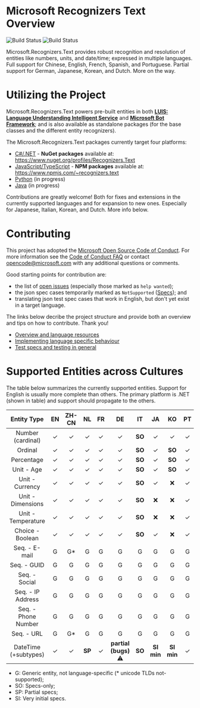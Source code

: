# Microsoft Recognizers Text Overview

![Build Status](https://msrasia.visualstudio.com/_apis/public/build/definitions/310c848f-b260-4305-9255-b97bfb69974b/116/badge)
![Build Status](https://ci.appveyor.com/api/projects/status/github/Microsoft/Recognizers-Text?branch=master&svg=true&passingText=all%20plats%20-%20OK)

Microsoft.Recognizers.Text provides robust recognition and resolution of entities like numbers, units, and date/time; expressed in multiple languages. Full support for Chinese, English, French, Spanish, and Portuguese. Partial support for German, Japanese, Korean, and Dutch. More on the way.

# Utilizing the Project

Microsoft.Recognizers.Text powers pre-built entities in both [**LUIS: Language Understanding Intelligent Service**](https://www.luis.ai/home) and [**Microsoft Bot Framework**](https://dev.botframework.com/); and is also available as standalone packages (for the base classes and the different entity recognizers).

The Microsoft.Recognizers.Text packages currently target four platforms:
* [C#/.NET](https://github.com/Microsoft/Recognizers-Text/tree/master/.NET) - **NuGet packages** available at: https://www.nuget.org/profiles/Recognizers.Text
* [JavaScript/TypeScript](https://github.com/Microsoft/Recognizers-Text/tree/master/JavaScript/packages/recognizers-text-suite) - **NPM packages** available at: https://www.npmjs.com/~recognizers.text
* [Python](https://github.com/Microsoft/Recognizers-Text/tree/master/Python) (in progress)
* [Java](https://github.com/Microsoft/Recognizers-Text/tree/master/Java) (in progress)

Contributions are greatly welcome! Both for fixes and extensions in the currently supported languages and for expansion to new ones.
Especially for Japanese, Italian, Korean, and Dutch. More info below.

# Contributing

This project has adopted the [Microsoft Open Source Code of Conduct](https://opensource.microsoft.com/codeofconduct/). For more information see the [Code of Conduct FAQ](https://opensource.microsoft.com/codeofconduct/faq/) or contact [opencode@microsoft.com](mailto:opencode@microsoft.com) with any additional questions or comments.

Good starting points for contribution are:
* the list of [open issues](https://github.com/Microsoft/Recognizers-Text/issues) (especially those marked as ```help wanted```); 
* the json spec cases temporarily marked as ```NotSupported``` ([Specs](./Specs)); and
* translating json test spec cases that work in English, but don't yet exist in a target language.

The links below decribe the project structure and provide both an overview and tips on how to contribute. Thank you!

* [Overview and language resources](https://blog.botframework.com/2018/01/24/contributing-luis-microsoft-recognizers-text-part-1/)
* [Implementing language specific behaviour](https://blog.botframework.com/2018/02/01/contributing-luis-microsoft-recognizers-text-part-2/)
* [Test specs and testing in general](https://blog.botframework.com/2018/02/12/contributing-luis-microsoft-recognizers-text-part-3/)

# Supported Entities across Cultures

The table below summarizes the currently supported entities. Support for English is usually more complete than others. The primary platform is .NET (shown in table) and support should propagate to the others.

| Entity Type       | EN      | ZH-CN   | NL    | FR     | DE    | IT      | JA     | KO     | PT     | ES      |
|:-----------------:|:-------:|:-------:|:-----:|:------:|:-----:|:-------:|:------:|:------:|:------:|:-------:| 
| Number (cardinal)    | ✓    | ✓       | ✓    | ✓     | ✓     | **SO**  | ✓      | ✓      | ✓     | ✓       |
| Ordinal              | ✓    | ✓       | ✓    | ✓     | ✓     | **SO**  | ✓      | **SO** | ✓      | ✓      |
| Percentage           | ✓    | ✓       | ✓    | ✓     | ✓     | **SO**  | ✓      | **SO** | ✓      | ✓      |
| Unit - Age           | ✓    | ✓       | ✓    | ✓     | ✓     | **SO**  | ✓      | **SO** | ✓      | ✓      |
| Unit - Currency      | ✓    | ✓       | ✓    | ✓     | ✓     | **SO**  | ✓      | :x:    | ✓      | ✓      |
| Unit - Dimensions    | ✓    | ✓       | ✓    | ✓     | ✓     | **SO**  | :x:    | :x:     | ✓     | ✓       | 
| Unit - Temperature   | ✓    | ✓       | ✓    | ✓     | ✓     | **SO**  | :x:    | :x:     | ✓     | ✓       | 
| Choice - Boolean     | ✓    | ✓       | ✓    | ✓     | ✓     | **SO**  | ✓      | :x:    | ✓      | ✓      | 
| Seq. - E-mail        | G    | G*       | G    | G      | G     | G       | G      | G      | G      | G       |
| Seq. - GUID          | G    | G        | G    | G      | G     | G       | G      | G      | G      | G       |
| Seq. - Social        | G    | G        | G    | G      | G     | G       | G      | G      | G      | G       |
| Seq. - IP Address    | G    | G        | G    | G      | G     | G       | G      | G      | G      | G       |
| Seq. - Phone Number  | G    | G        | G    | G      | G     | G       | G      | G      | G      | G       |
| Seq. - URL           | G    | G*       | G    | G      | G     | G       | G      | G      | G      | G       |
| DateTime (+subtypes) | ✓    | ✓       | **SP**    | ✓     | **partial (bugs)** :warning: | **SO** | **SI min** | **SI min** | ✓  | ✓      | 
* G: Generic entity, not language-specific (* unicode TLDs not-supported);
* SO: Specs-only;
* SP: Partial specs;
* SI: Very initial specs.
